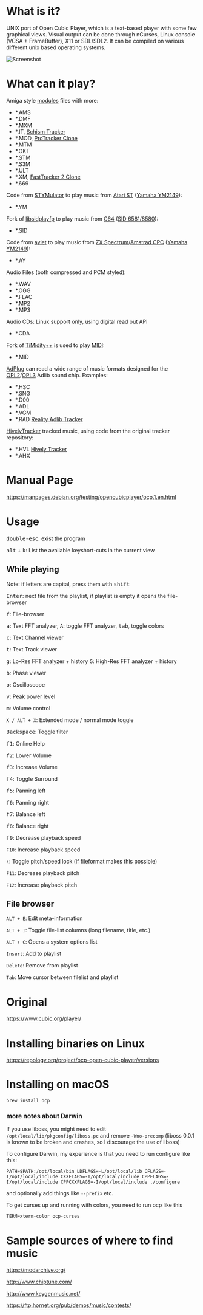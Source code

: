 # What is it?

UNIX port of Open Cubic Player, which is a text-based player with some few graphical views. Visual output can be done through nCurses, Linux console (VCSA + FrameBuffer), X11 or SDL/SDL2. It can be compiled on various different unix based operating systems.

![Screenshot](doc/screenshot-01.png)

# What can it play?

Amiga style [modules](https://en.wikipedia.org/wiki/Module_file) files with more:
- \*.AMS
- \*.DMF
- \*.MXM
- \*.IT, [Schism Tracker](http://schismtracker.org/)
- \*.MOD, [ProTracker Clone](https://github.com/8bitbubsy/pt2-clone)
- \*.MTM
- \*.OKT
- \*.STM
- \*.S3M
- \*.ULT
- \*.XM, [FastTracker 2 Clone](https://github.com/8bitbubsy/ft2-clone)
- \*.669

Code from [STYMulator](http://atariarea.krap.pl/stymulator/) to play music from [Atari ST](https://en.wikipedia.org/wiki/Atari_ST#Technical_specifications) \([Yamaha YM2149](https://en.wikipedia.org/wiki/General_Instrument_AY-3-8910)\):
- \*.YM

Fork of [libsidplayfp](https://sourceforge.net/p/sidplay-residfp/wiki/Home/) to play music from [C64](https://en.wikipedia.org/wiki/Commodore_64) \([SID 6581/8580](https://en.wikipedia.org/wiki/MOS_Technology_6581)\):
- \*.SID

Code from [aylet](http://www.svgalib.org/rus/aylet.html) to play music from [ZX Spectrum](https://en.wikipedia.org/wiki/ZX_Spectrum)/[Amstrad CPC](https://en.wikipedia.org/wiki/Amstrad_CPC) \([Yamaha YM2149](https://en.wikipedia.org/wiki/General_Instrument_AY-3-8910)\):
- \*.AY

Audio Files (both compressed and PCM styled):
- \*.WAV
- \*.OGG
- \*.FLAC
- \*.MP2
- \*.MP3

Audio CDs: Linux support only, using digital read out API
- \*.CDA

Fork of [TiMidity++](http://timidity.sourceforge.net/) is used to play [MIDI](https://en.wikipedia.org/wiki/MIDI#General_MIDI):
- \*.MID

[AdPlug](http://adplug.github.io/) can read a wide range of music formats designed for the [OPL2](https://en.wikipedia.org/wiki/Yamaha_YM3812)/[OPL3](https://en.wikipedia.org/wiki/Yamaha_YMF262) Adlib sound chip. Examples:
- \*.HSC
- \*.SNG
- \*.D00
- \*.ADL
- \*.VGM
- \*.RAD [Reality Adlib Tracker](https://www.3eality.com/productions/reality-adlib-tracker)

[HivelyTracker](http://www.hivelytracker.co.uk/) tracked music, using code from the original tracker repository:
- \*.HVL [Hively Tracker](https://github.com/pete-gordon/hivelytracker)
- \*.AHX

# Manual Page

https://manpages.debian.org/testing/opencubicplayer/ocp.1.en.html

# Usage

<kbd>double-esc</kbd>: exist the program

<kbd>alt</kbd> + <kbd>k</kbd>: List the available keyshort-cuts in the current view

## While playing

Note: if letters are capital, press them with <kbd>shift</kbd>

<kbd>Enter</kbd>: next file from the playlist, if playlist is empty it opens the file-browser

<kbd>f</kbd>: File-browser

<kbd>a</kbd>: Text FFT analyzer, <kbd>A</kbd>: toggle FFT analyzer, <kbd>tab</kbd>, toggle colors

<kbd>c</kbd>: Text Channel viewer

<kbd>t</kbd>: Text Track viewer

<kbd>g</kbd>: Lo-Res FFT analyzer + history
<kbd>G</kbd>: High-Res FFT analyzer + history

<kbd>b</kbd>: Phase viewer

<kbd>o</kbd>: Oscilloscope

<kbd>v</kbd>: Peak power level

<kbd>m</kbd>: Volume control

`X / ALT + X`: Extended mode / normal mode toggle

<kbd>Backspace</kbd>: Toggle filter

<kbd>f1</kbd>: Online Help

<kbd>f2</kbd>: Lower Volume

<kbd>f3</kbd>: Increase Volume

<kbd>f4</kbd>: Toggle Surround

<kbd>f5</kbd>: Panning left

<kbd>f6</kbd>: Panning right

<kbd>f7</kbd>: Balance left

<kbd>f8</kbd>: Balance right

<kbd>f9</kbd>: Decrease playback speed

`F10`: Increase playback speed

`\`: Toggle pitch/speed lock (if fileformat makes this possible)

`F11`: Decrease playback pitch

`F12`: Increase playback pitch

## File browser

`ALT + E`: Edit meta-information

`ALT + I`: Toggle file-list columns (long filename, title, etc.)

`ALT + C`: Opens a system options list

`Insert`: Add to playlist

`Delete`: Remove from playlist

`Tab`: Move cursor between filelist and playlist

# Original

https://www.cubic.org/player/

# Installing binaries on Linux

https://repology.org/project/ocp-open-cubic-player/versions

# Installing on macOS

`brew install ocp`

### more notes about Darwin

If you use liboss, you might need to edit `/opt/local/lib/pkgconfig/liboss.pc` and remove `-Wno-precomp` (liboss 0.0.1 is known to be broken and crashes, so I discourage the use of liboss)

To configure Darwin, my experience is that you need to run configure like this:

`PATH=$PATH:/opt/local/bin LDFLAGS=-L/opt/local/lib CFLAGS=-I/opt/local/include CXXFLAGS=-I/opt/local/include CPPFLAGS=-I/opt/local/include CPPCXXFLAGS=-I/opt/local/include ./configure`

and optionally add things like `--prefix` etc.

To get curses up and running with colors, you need to run ocp like this

`TERM=xterm-color ocp-curses`

# Sample sources of where to find music

https://modarchive.org/

http://www.chiptune.com/

http://www.keygenmusic.net/

https://ftp.hornet.org/pub/demos/music/contests/
